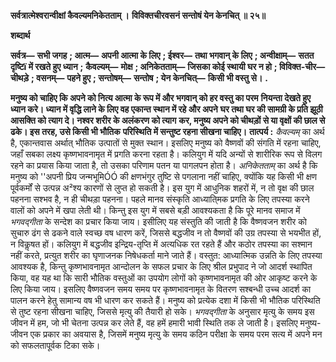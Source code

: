 **सर्वत्रात्मेश्वरान्वीक्षां कैवल्यमनिकेतताम् ।** **विविक्तचीरवसनं सन्तोषं येन केनचित् ॥ २५॥** 

**शब्दार्थ** 

**सर्वत्र—** **सभी जगह** **; आत्म—** **अपनी आत्मा के लिए** **; ईश्वर—** **तथा भगवान् के लिए** **; अन्वीक्षाम्—** **सतत दृष्टिï में रखते हुए ध्यान** **;** **कैवल्यम्—** **मोक्ष** **; अनिकेतताम्—** **जिसका कोई स्थायी घर न हो** **; विविक्त-चीर—** **चीथड़े** **; वसनम्—** **पहने हुए** **; सन्तोषम्—** **सन्तोष** **; येन केनचित्—** **किसी भी वस्तु से।** **.** 

**मनुष्य को चाहिए कि अपने को नित्य आत्मा के रूप में और भगवान् को हर वस्तु का परम** **नियन्ता देखते हुए ध्यान करे। ध्यान में वृद्धि लाने के लिए वह एकान्त स्थान में रहे और अपने** **घर तथा घर की सामग्री के प्रति झूठी आसक्ति को त्याग दे। नश्वर शरीर के अलंकरण को त्याग** **कर, मनुष्य अपने को चीथड़ों से या वृक्षों की छाल से ढके। इस तरह, उसे किसी भी भौतिक** **परिस्थिति में सन्तुष्ट रहना सीखना चाहिए।** **तात्पर्य :** *कैवल्यम्* का अर्थ है, एकान्तवास अर्थात् भौतिक उत्पातों से मुक्त स्थान। इसलिए मनुष्य को वैष्णवों की संगति में रहना चाहिए, जहाँ सबका लक्ष्य कृष्णभावनामृत में प्रगति करना रहता है। कलियुग में यदि अन्यों से शारीरिक रूप से विलग रहने का प्रयास किया जाता है, तो उसका परिणाम पतन या पागलपन होता है। *अनिकेतताम्* का अर्थ है कि मनुष्य को ''अपनी प्रिय जन्मभूमिÓÓ की क्षणभंगुर तुष्टि से पगलाना नहीं चाहिए, क्योंकि यह किसी भी क्षण पूर्वकर्मों से उत्पन्न अ²श्य कारणों से लुप्त हो सकती है। इस युग में आधुनिक शहरों में, न तो वृक्ष की छाल पहनना सश्भव है, न ही चीथड़ा पहनना। पहले मानव संस्कृति आध्याति्मक प्रगति के लिए तपस्या करने वालों को अपने में खपा लेती थी। किन्तु इस युग में सबसे बड़ी आवश्यकता है कि पूरे मानव समाज में *भगवद्गीता* के सन्देश का प्रचार किया जाय। इसीलिए यह संस्तुति की जाती है कि वैष्णवजन शरीर को सुचारु ढंग से ढकने वाले स्वच्छ वष धारण करें, जिससे बद्धजीव न तो वैष्णवों की उग्र तपस्या से भयभीत हों, न विकॢषत हों। कलियुग में बद्धजीव इन्द्रिय-तृप्ति में अत्यधिक रत रहते हैं और कठोर तपस्या का सश्मान नहीं करते, प्रत्युत शरीर का घृणाजनक निषेधकर्ता माने जाते हैं। वस्तुत: आध्यात्मिक उन्नति के लिए तपस्या आवश्यक है, किन्तु कृष्णभावनामृत आन्दोलन के सफल प्रचार के लिए श्रील प्रभुपाद ने जो आदर्श स्थापित किया, वह यह था कि सारी भौतिक वस्तुओं का उपयोग लोगों को कृष्णभावनामृत की ओर आकृष्ट करने के लिए किया जाय। इसलिए वैष्णवजन समय समय पर कृष्णभावनामृत के वितरण सश्बन्धी उच्च आदर्श का पालन करने हेतु सामान्य वष भी धारण कर सकते हैं। मनुष्य को प्रत्येक दशा में किसी भी भौतिक परिस्थिति से तुष्ट रहना सीखना चाहिए, जिससे मृत्यु की तैयारी हो सके। *भगवद्गीता* के अनुसार मृत्यु के समय इस जीवन में हम, जो भी चेतना उत्पन्न कर लेते हैं, वह हमें हमारी भावी स्थिति तक ले जाती है। इसलिए मनुष्य-जीवन एक प्रकार का अवयास है, जिसमें मनुष्य मृत्यु के समय कठिन परीक्षा के समय परम सत्य में अपने मन को सफलतापूर्वक टिका सके। 